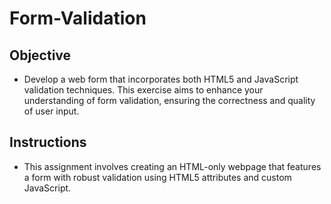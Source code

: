 # Form-Validation

## Objective

- Develop a web form that incorporates both HTML5 and JavaScript validation techniques. This exercise aims to enhance your understanding of form validation, ensuring the correctness and quality of user input.

## Instructions

- This assignment involves creating an HTML-only webpage that features a form with robust validation using HTML5 attributes and custom JavaScript.

